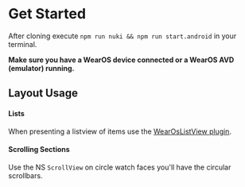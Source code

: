 # Get Started

After cloning execute `npm run nuki && npm run start.android` in your terminal.

**Make sure you have a WearOS device connected or a WearOS AVD (emulator) running.**

## Layout Usage

#### Lists

When presenting a listview of items use the [WearOsListView plugin](https://github.com/bradmartin/nativescript-wear-os).

#### Scrolling Sections

Use the NS `ScrollView` on circle watch faces you'll have the circular scrollbars.

